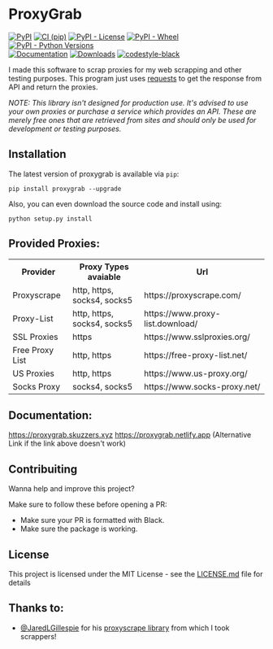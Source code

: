 # ProxyGrab

[![PyPI](https://img.shields.io/pypi/v/ProxyGrab)](https://pypi.org/project/ProxyGrab/)
[![CI (pip)](https://github.com/SkuzzyxD/ProxyGrab/workflows/CI%20%28pip%29/badge.svg)](https://github.com/SkuzzyxD/ProxyGrab/actions)
[![PyPI - License](https://img.shields.io/pypi/l/ProxyGrab)](https://github.com/SkuzzyxD/ProxyGrab/blob/master/LICENSE)
[![PyPI - Wheel](https://img.shields.io/pypi/wheel/ProxyGrab.svg)](https://pypi.org/project/proxygrab/)
[![PyPI - Python Versions](https://img.shields.io/pypi/pyversions/ProxyGrab.svg)](https://pypi.org/project/proxygrab/)  
[![Documentation](https://api.netlify.com/api/v1/badges/07f64c3d-03c2-48e5-b947-0c75d38ff8ec/deploy-status)](https://ProxyGrab.netlify.com)
[![Downloads](https://pepy.tech/badge/ProxyGrab)](https://pepy.tech/project/ProxyGrab)
[![codestyle-black](https://img.shields.io/badge/code%20style-black-000000.svg)](https://github.com/psf/black)

I made this software to scrap proxies for my web scrapping and other testing purposes. This program just uses [requests](https://pypi.org/project/requests/) to get the response from API and return the proxies.

<i>NOTE: This library isn't designed for production use. It's advised to use your own proxies or purchase a service which provides an API. These are merely free ones that are retrieved from sites and should only be used for development or testing purposes.</i>

## Installation

The latest version of proxygrab is available via `pip`:
```shell
pip install proxygrab --upgrade
```

Also, you can even download the source code and install using:
```shell
python setup.py install
```

## Provided Proxies:
<table style="width:100%">
  <tr>
    <th>Provider</th>
    <th>Proxy Types avaiable</th>
    <th>Url</th>
  </tr>
  <tr>
    <td>Proxyscrape</td>
    <td>http, https, socks4, socks5</td>
    <td>https://proxyscrape.com/</td>
  </tr>
  <tr>
    <td>Proxy-List</td>
    <td>http, https, socks4, socks5</td>
    <td>https://www.proxy-list.download/</td>
  </tr>
  <tr>
    <td>SSL Proxies</td>
    <td>https</td>
    <td>https://www.sslproxies.org/</td>
  </tr>
  <tr>
    <td>Free Proxy List</td>
    <td>http, https</td>
    <td>https://free-proxy-list.net/</td>
  </tr>
  <tr>
    <td>US Proxies</td>
    <td>http, https</td>
    <td>https://www.us-proxy.org/</td>
  </tr>
  <tr>
    <td>Socks Proxy</td>
    <td>socks4, socks5</td>
    <td>https://www.socks-proxy.net/</td>
  </tr>
</table>

## Documentation:
https://proxygrab.skuzzers.xyz
https://proxygrab.netlify.app (Alternative Link if the link above doesn't work)

## Contribuiting

Wanna help and improve this project?

Make sure to follow these before opening a PR:
* Make sure your PR is formatted with Black.
* Make sure the package is working.

## License

This project is licensed under the MIT License - see the [LICENSE.md](LICENSE.md) file for details

## Thanks to:
* [@JaredLGillespie](https://github.com/JaredLGillespie) for his [proxyscrape library](https://github.com/JaredLGillespie/proxyscrape) from which I took scrappers!